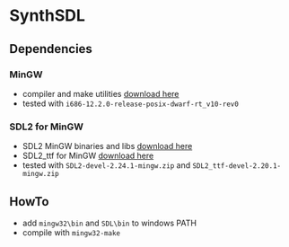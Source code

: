 # SynthSDL

## Dependencies

### MinGW 

- compiler and make utilities [download here](https://github.com/niXman/mingw-builds-binaries/releases)
- tested with `i686-12.2.0-release-posix-dwarf-rt_v10-rev0`

### SDL2 for MinGW

- SDL2 MinGW binaries and libs [download here](https://github.com/libsdl-org/SDL/releases)
- SDL2_ttf for MinGW [download here](https://github.com/libsdl-org/SDL_ttf/releases)
- tested with `SDL2-devel-2.24.1-mingw.zip` and `SDL2_ttf-devel-2.20.1-mingw.zip`

## HowTo
- add `mingw32\bin` and `SDL\bin` to windows PATH
- compile with `mingw32-make`